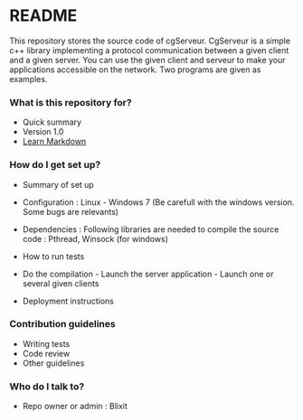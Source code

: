 # README #

This repository stores the source code of cgServeur.
CgServeur is a simple c++ library implementing a protocol communication between a given client and a given server. You can use the given client and serveur to make your applications accessible on the network. Two programs are given as examples.

### What is this repository for? ###

* Quick summary
* Version 1.0
* [Learn Markdown](https://bitbucket.org/tutorials/markdowndemo)

### How do I get set up? ###

* Summary of set up
* Configuration :
Linux - Windows 7 (Be carefull with the windows version. Some bugs are relevants)

* Dependencies : 
Following libraries are needed to compile the source code : Pthread, Winsock (for windows)

* How to run tests
- Do the compilation - Launch the server application - Launch one or several given clients

* Deployment instructions

### Contribution guidelines ###

* Writing tests
* Code review
* Other guidelines

### Who do I talk to? ###

* Repo owner or admin : Blixit